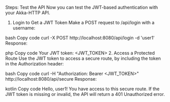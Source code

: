 Steps: Test the API
Now you can test the JWT-based authentication with your Akka-HTTP API.

1. Login to Get a JWT Token
Make a POST request to /api/login with a username:

bash
Copy code
curl -X POST http://localhost:8080/api/login -d 'user1'
Response:

php
Copy code
Your JWT token: <JWT_TOKEN>
2. Access a Protected Route
Use the JWT token to access a secure route, by including the token in the Authorization header:

bash
Copy code
curl -H "Authorization: Bearer <JWT_TOKEN>" http://localhost:8080/api/secure
Response:

kotlin
Copy code
Hello, user1! You have access to this secure route.
If the JWT token is missing or invalid, the API will return a 401 Unauthorized error.
